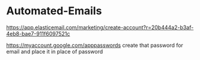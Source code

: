 # Automated-Emails

https://app.elasticemail.com/marketing/create-account?r=20b444a2-b3af-4eb8-bae7-911f6097521c <br>

https://myaccount.google.com/apppasswords create that password for email and place it in place of password
